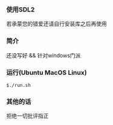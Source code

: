 ### 使用SDL2  
若承蒙您的错爱还请自行安装库之后再使用

### 简介  
还没写好 && 针对windows门派

### 运行(Ubuntu MacOS Linux)
``` 
$./run.sh
```  

### 其他的话  
拒绝一切批评指正